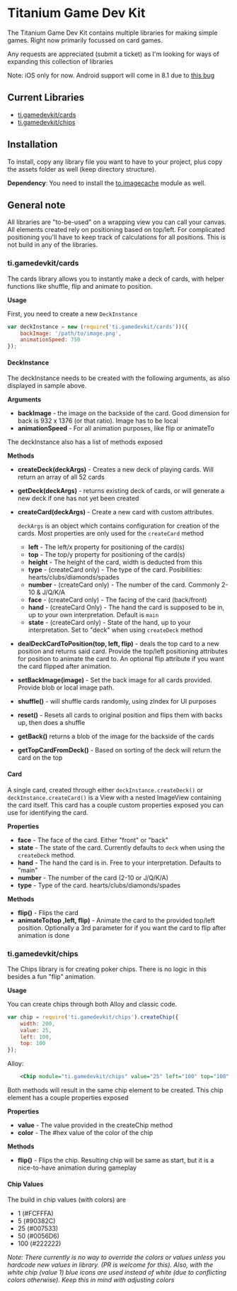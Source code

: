 # Titanium Game Dev Kit

The Titanium Game Dev Kit contains multiple libraries for making simple games. Right now primarily focussed on card games. 

Any requests are appreciated (submit a ticket) as I'm looking for ways of expanding this collection of libraries

Note: iOS only for now. Android support will come in 8.1 due to [this bug](https://jira.appcelerator.org/browse/TIMOB-26650)

## Current Libraries

- [ti.gamedevkit/cards](#tigamedevkitcards)
- [ti.gamedevkit/chips](#tigamedevkitchips)

## Installation

To install, copy any library file you want to have to your project, plus copy the assets folder as well (keep directory structure). 

**Dependency**: You need to install the [to.imagecache](https://github.com/Topener/To.ImageCache/) module as well.

## General note
All libraries are "to-be-used" on a wrapping view you can call your canvas. All elements created rely on positioning based on top/left. For complicated positioning you'll have to keep track of calculations for all positions. This is not build in any of the libraries.

### ti.gamedevkit/cards

The cards library allows you to instantly make a deck of cards, with helper functions like shuffle, flip and animate to position.

**Usage** 

First, you need to create a new `DeckInstance`

```js
var deckInstance = new (require('ti.gamedevkit/cards'))({
    backImage: '/path/to/image.png', 
    animationSpeed: 750
});
```

#### DeckInstance

The deckInstance needs to be created with the following arguments, as also displayed in sample above.

**Arguments** 

- **backImage** - the image on the backside of the card. Good dimension for back is 932 x 1376 (or that ratio). Image has to be local
- **animationSpeed** - For all animation purposes, like flip or animateTo

The deckInstance also has a list of methods exposed

**Methods**

- **createDeck(deckArgs)** - Creates a new deck of playing cards. Will return an array of all 52 cards
- **getDeck(deckArgs)** - returns existing deck of cards, or will generate a new deck if one has not yet been created
- **createCard(deckArgs)** - Create a new card with custom attributes. 
  
  `deckArgs` is an object which contains configuration for creation of the cards. Most properties are only used for the `createCard` method
   - **left** - The left/x property for positioning of the card(s)
   - **top** - The top/y property for positioning of the card(s)
   - **height** - The height of the card, width is deducted from this
   - **type** - (createCard only) - The type of the card. Posibilities: hearts/clubs/diamonds/spades
   - **number** - (createCard only) - The number of the card. Commonly 2-10 & J/Q/K/A
   - **face** - (createCard only) - The facing of the card (back/front)
   - **hand** - (createCard Only) - The hand the card is supposed to be in, up to your own interpretation. Default is `main`
   - **state** - (createCard only) - State of the hand, up to your interpretation. Set to "deck" when using `createDeck` method 
- **dealDeckCardToPosition(top, left, flip)** - deals the top card to a new position and returns said card. Provide the top/left positioning attributes for position to animate the card to. An optional flip attribute if you want the card flipped after animation.
- **setBackImage(image)** - Set the back image for all cards provided. Provide blob or local image path. 
- **shuffle()** - will shuffle cards randomly, using zIndex for UI purposes
- **reset()** - Resets all cards to original position and flips them with backs up, then does a shuffle
- **getBack()** returns a blob of the image for the backside of the cards
- **getTopCardFromDeck()** - Based on sorting of the deck will return the card on the top

#### Card

A single card, created through either `deckInstance.createDeck()` or `deckInstance.createCard()` is a View with a nested ImageView containing the card itself. This card has a couple custom properties exposed you can use for identifying the card.

**Properties**

- **face** - The face of the card. Either "front" or "back"
- **state** - The state of the card. Currently defaults to `deck` when using the `createDeck` method.
- **hand** - The hand the card is in. Free to your interpretation. Defaults to "main"
- **number** - The number of the card (2-10 or J/Q/K/A)
- **type** - Type of the card. hearts/clubs/diamonds/spades

**Methods**

- **flip()** - Flips the card
- **animateTo(top ,left, flip)** - Animate the card to the provided top/left position. Optionally a 3rd parameter for if you want the card to flip after animation is done


### ti.gamedevkit/chips

The Chips library is for creating poker chips. There is no logic in this besides a fun "flip" animation.

**Usage**

You can create chips through both Alloy and classic code.

```js
var chip = require('ti.gamedevkit/chips').createChip({
    width: 200,
    value: 25,
    left: 100,
    top: 100
});
```

Alloy:

```xml
    <Chip module="ti.gamedevkit/chips" value="25" left="100" top="100" width="200" />
```

Both methods will result in the same chip element to be created. This chip element has a couple properties exposed

**Properties**
- **value** - The value provided in the createChip method
- **color** - The #hex value of the color of the chip

**Methods**
- **flip()** - Flips the chip. Resulting chip will be same as start, but it is a nice-to-have animation during gameplay

#### Chip Values

The build in chip values (with colors) are
- 1 (#FCFFFA)
- 5 (#90382C)
- 25 (#007533)
- 50 (#0056D6)
- 100 (#222222)

*Note: There currently is no way to override the colors or values unless you hardcode new values in library. (PR is welcome for this). Also, with the white chip (value 1) blue icons are used instead of white (due to conflicting colors otherwise). Keep this in mind with adjusting colors*

